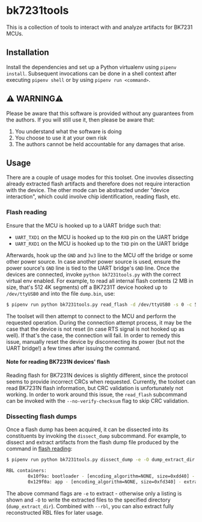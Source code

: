 # bk7231tools
This is a collection of tools to interact with and analyze artifacts for BK7231 MCUs.

## Installation
Install the dependencies and set up a Python virtualenv using `pipenv install`. Subsequent invocations can be done in a shell context after executing `pipenv shell` or by using `pipenv run <command>`.

## ⚠️ WARNING⚠️
Please be aware that this software is provided without any guarantees from the authors. If you will still use it, then please be aware that:

1. You understand what the software is doing
2. You choose to use it at your own risk
3. The authors cannot be held accountable for any damages that arise.

## Usage
There are a couple of usage modes for this toolset. One invovles dissecting already extracted flash artifacts and therefore does not require interaction with the device. The other mode can be abstracted under "device interaction", which could involve chip identification, reading flash, etc.

### Flash reading
Ensure that the MCU is hooked up to a UART bridge such that:
- `UART_TXD1` on the MCU is hooked up to the `RXD` pin on the UART bridge
- `UART_RXD1` on the MCU is hooked up to the `TXD` pin on the UART bridge

Afterwards, hook up the `GND` and `3v3` line to the MCU off the bridge or some other power source. In case another power source is used, ensure the power source's `GND` line is tied to the UART bridge's `GND` line.
Once the devices are connected, invoke `python bk7231tools.py` with the correct virtual env enabled. For example, to read all internal flash contents (2 MB in size, that's 512 4K segments) off a BK7231T device hooked up to `/dev/ttyUSB0` and into the file `dump.bin`, use:

```sh
$ pipenv run python bk7231tools.py read_flash -d /dev/ttyUSB0 -s 0 -c 512 dump.bin
```

The toolset will then attempt to connect to the MCU and perform the requested operation. During the connection attempt process, it may be the case that the device is not reset (in case RTS signal is not hooked up as well). If that's the case, the connection will fail. In order to remedy this issue, manually reset the device by disconnecting its power (but not the UART bridge!) a few times after issuing the command.

#### Note for reading BK7231N devices' flash
Reading flash for BK7231N devices is slightly different, since the protocol seems to provide incorrect CRCs when requested. Currently, the toolset can read BK7231N flash information, but CRC validation is unfortunately not working. In order to work around this issue, the `read_flash` subcommand can be invoked with the `--no-verify-checksum` flag to skip CRC validation.

### Dissecting flash dumps
Once a flash dump has been acquired, it can be dissected into its constituents by invoking the `dissect_dump` subcommand. For example, to dissect and extract artifacts from the flash dump file produced by the command in [flash reading](#flash-reading):

```sh
$ pipenv run python bk7231tools.py dissect_dump -e -O dump_extract_dir dump.bin

RBL containers:
        0x10f9a: bootloader - [encoding_algorithm=NONE, size=0xdd40] - extracted to dump_extract_dir/dump_bootloader_1.00.bin
        0x129f0a: app - [encoding_algorithm=NONE, size=0xfd340] - extracted to dump_extract_dir/dump_app_1.00.bin
```
The above command flags are `-e` to extract - otherwise only a listing is shown and `-O` to write the extracted files to the specified directory (`dump_extract_dir`).
Combined with `--rbl`, you can also extract fully reconstructed RBL files for later usage.
